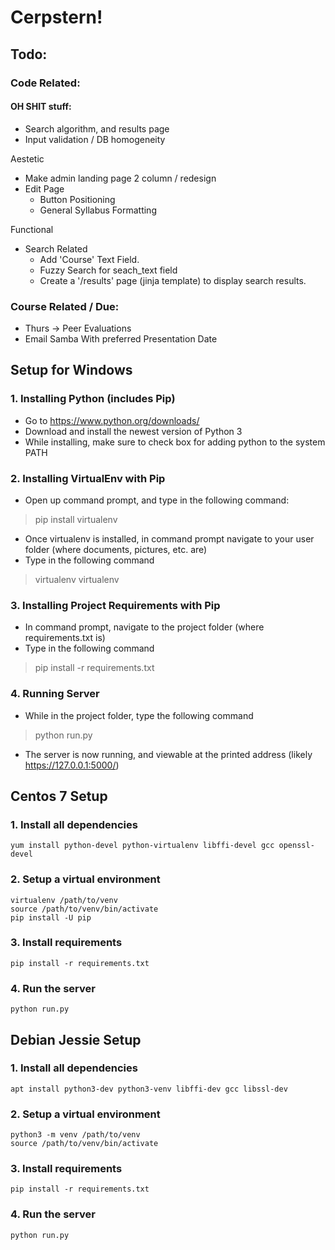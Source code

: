 # Cerpstern!

## Todo:

### Code Related:

#### OH SHIT stuff:
* Search algorithm, and results page
* Input validation / DB homogeneity

 Aestetic
* Make admin landing page 2 column / redesign
* Edit Page 
	* Button Positioning
	* General Syllabus Formatting


Functional
* Search Related
	* Add 'Course' Text Field.
	* Fuzzy Search for seach_text field
	* Create a '/results' page (jinja template) to display search results.

### Course Related / Due:
* Thurs -> Peer Evaluations
* Email Samba With preferred Presentation Date

## Setup for Windows

### 1. Installing Python (includes Pip)
- Go to https://www.python.org/downloads/
- Download and install the newest version of Python 3
- While installing, make sure to check box for adding python to the system PATH

### 2. Installing VirtualEnv with Pip
- Open up command prompt, and type in the following command:
> pip install virtualenv
- Once virtualenv is installed, in command prompt navigate to your user folder (where documents, pictures, etc. are)
- Type in the following command
> virtualenv virtualenv

### 3. Installing Project Requirements with Pip
- In command prompt, navigate to the project folder (where requirements.txt is)
- Type in the following command
> pip install -r requirements.txt

### 4. Running Server
- While in the project folder, type the following command
> python run.py
- The server is now running, and viewable at the printed address (likely https://127.0.0.1:5000/)

## Centos 7 Setup

### 1. Install all dependencies

    yum install python-devel python-virtualenv libffi-devel gcc openssl-devel

### 2. Setup a virtual environment
    virtualenv /path/to/venv
	source /path/to/venv/bin/activate
	pip install -U pip

### 3. Install requirements
    pip install -r requirements.txt

### 4. Run the server
	python run.py

## Debian Jessie Setup

### 1. Install all dependencies

    apt install python3-dev python3-venv libffi-dev gcc libssl-dev

### 2. Setup a virtual environment
    python3 -m venv /path/to/venv
	source /path/to/venv/bin/activate

### 3. Install requirements
    pip install -r requirements.txt

### 4. Run the server
	python run.py
